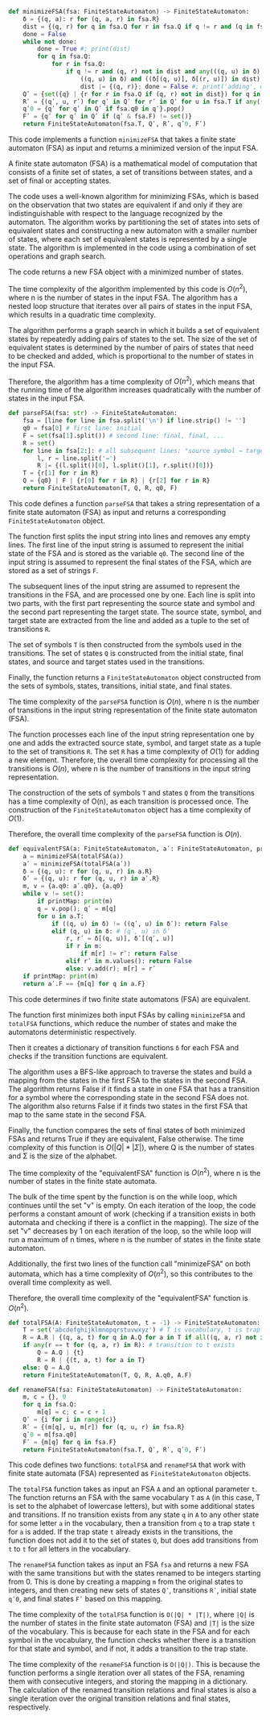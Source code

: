 
```python
def minimizeFSA(fsa: FiniteStateAutomaton) -> FiniteStateAutomaton:
    δ = {(q, a): r for (q, a, r) in fsa.R}
    dist = {(q, r) for q in fsa.Q for r in fsa.Q if q != r and (q in fsa.F) != (r in fsa.F)}
    done = False
    while not done:
        done = True #; print(dist)
        for q in fsa.Q:
            for r in fsa.Q:
                if q != r and (q, r) not in dist and any(((q, u) in δ) != ((r, u) in δ) or \
                    ((q, u) in δ) and ((δ[(q, u)], δ[(r, u)]) in dist) for u in fsa.T):
                    dist |= {(q, r)}; done = False #; print('adding', q, r)
    Qʹ = {set({q} | {r for r in fsa.Q if (q, r) not in dist}) for q in fsa.Q}
    Rʹ = {(qʹ, u, rʹ) for qʹ in Qʹ for rʹ in Qʹ for u in fsa.T if any((q, u, r) in fsa.R for q in qʹ for r in rʹ)}
    qʹ0 = {qʹ for qʹ in Qʹ if fsa.q0 in qʹ}.pop()
    Fʹ = {qʹ for qʹ in Qʹ if (qʹ & fsa.F) != set()}
    return FiniteStateAutomaton(fsa.T, Qʹ, Rʹ, qʹ0, Fʹ)
```

This code implements a function `minimizeFSA` that takes a finite state automaton (FSA) as input and returns a minimized version of the input FSA.

A finite state automaton (FSA) is a mathematical model of computation that consists of a finite set of states, a set of transitions between states, and a set of final or accepting states.

The code uses a well-known algorithm for minimizing FSAs, which is based on the observation that two states are equivalent if and only if they are indistinguishable with respect to the language recognized by the automaton. The algorithm works by partitioning the set of states into sets of equivalent states and constructing a new automaton with a smaller number of states, where each set of equivalent states is represented by a single state. The algorithm is implemented in the code using a combination of set operations and graph search.

The code returns a new FSA object with a minimized number of states.

The time complexity of the algorithm implemented by this code is $O(n^2)$, where n is the number of states in the input FSA. The algorithm has a nested loop structure that iterates over all pairs of states in the input FSA, which results in a quadratic time complexity.

The algorithm performs a graph search in which it builds a set of equivalent states by repeatedly adding pairs of states to the set. The size of the set of equivalent states is determined by the number of pairs of states that need to be checked and added, which is proportional to the number of states in the input FSA.

Therefore, the algorithm has a time complexity of $O(n^2)$, which means that the running time of the algorithm increases quadratically with the number of states in the input FSA.

```python
def parseFSA(fsa: str) -> FiniteStateAutomaton:
    fsa = [line for line in fsa.split('\n') if line.strip() != '']
    q0 = fsa[0] # first line: initial
    F = set(fsa[1].split()) # second line: final, final, ...
    R = set()
    for line in fsa[2:]: # all subsequent lines: "source symbol → target"
        l, r = line.split('→')
        R |= {(l.split()[0], l.split()[1], r.split()[0])}
    T = {r[1] for r in R}
    Q = {q0} | F | {r[0] for r in R} | {r[2] for r in R}
    return FiniteStateAutomaton(T, Q, R, q0, F)
```
This code defines a function `parseFSA` that takes a string representation of a finite state automaton (FSA) as input and returns a corresponding `FiniteStateAutomaton` object.

The function first splits the input string into lines and removes any empty lines. The first line of the input string is assumed to represent the initial state of the FSA and is stored as the variable `q0`. The second line of the input string is assumed to represent the final states of the FSA, which are stored as a set of strings `F`.

The subsequent lines of the input string are assumed to represent the transitions in the FSA, and are processed one by one. Each line is split into two parts, with the first part representing the source state and symbol and the second part representing the target state. The source state, symbol, and target state are extracted from the line and added as a tuple to the set of transitions `R`.

The set of symbols `T` is then constructed from the symbols used in the transitions. The set of states `Q` is constructed from the initial state, final states, and source and target states used in the transitions.

Finally, the function returns a `FiniteStateAutomaton` object constructed from the sets of symbols, states, transitions, initial state, and final states.

The time complexity of the `parseFSA` function is $O(n),$ where n is the number of transitions in the input string representation of the finite state automaton (FSA).

The function processes each line of the input string representation one by one and adds the extracted source state, symbol, and target state as a tuple to the set of transitions `R`. The set `R` has a time complexity of $O(1)$ for adding a new element. Therefore, the overall time complexity for processing all the transitions is $O(n)$, where n is the number of transitions in the input string representation.

The construction of the sets of symbols `T` and states `Q` from the transitions has a time complexity of O(n), as each transition is processed once. The construction of the `FiniteStateAutomaton` object has a time complexity of $O(1)$.

Therefore, the overall time complexity of the `parseFSA` function is $O(n)$.

```python
def equivalentFSA(a: FiniteStateAutomaton, aʹ: FiniteStateAutomaton, printMap = False) -> bool:
    a = minimizeFSA(totalFSA(a))
    aʹ = minimizeFSA(totalFSA(aʹ))
    δ = {(q, u): r for (q, u, r) in a.R}
    δʹ = {(q, u): r for (q, u, r) in aʹ.R}
    m, v = {a.q0: aʹ.q0}, {a.q0}
    while v != set():
        if printMap: print(m)
        q = v.pop(); qʹ = m[q]
        for u in a.T:
            if ((q, u) in δ) != ((qʹ, u) in δʹ): return False
            elif (q, u) in δ: # (qʹ, u) in δʹ
                r, rʹ = δ[(q, u)], δʹ[(qʹ, u)]
                if r in m:
                    if m[r] != rʹ: return False
                elif rʹ in m.values(): return False
                else: v.add(r); m[r] = rʹ
    if printMap: print(m) 
    return aʹ.F == {m[q] for q in a.F}
```
This code determines if two finite state automatons (FSA) are equivalent.

The function first minimizes both input FSAs by calling `minimizeFSA` and `totalFSA` functions, which reduce the number of states and make the automatons deterministic respectively.

Then it creates a dictionary of transition functions `δ` for each FSA and checks if the transition functions are equivalent.

The algorithm uses a BFS-like approach to traverse the states and build a mapping from the states in the first FSA to the states in the second FSA. The algorithm returns False if it finds a state in one FSA that has a transition for a symbol where the corresponding state in the second FSA does not. The algorithm also returns False if it finds two states in the first FSA that map to the same state in the second FSA.

Finally, the function compares the sets of final states of both minimized FSAs and returns True if they are equivalent, False otherwise. The time complexity of this function is $O(|Q| * |Σ|)$, where Q is the number of states and Σ is the size of the alphabet.

The time complexity of the "equivalentFSA" function is $O(n^2)$, where n is the number of states in the finite state automata.

The bulk of the time spent by the function is on the while loop, which continues until the set "v" is empty. On each iteration of the loop, the code performs a constant amount of work (checking if a transition exists in both automata and checking if there is a conflict in the mapping). The size of the set "v" decreases by 1 on each iteration of the loop, so the while loop will run a maximum of n times, where n is the number of states in the finite state automaton.

Additionally, the first two lines of the function call "minimizeFSA" on both automata, which has a time complexity of $O(n^2)$, so this contributes to the overall time complexity as well.

Therefore, the overall time complexity of the "equivalentFSA" function is $O(n^2)$.

```python
def totalFSA(A: FiniteStateAutomaton, t = -1) -> FiniteStateAutomaton:
    T = set('abcdefghijklmnopqrstuvwxyz') # T is vocabulary, t is trap state
    R = A.R | {(q, a, t) for q in A.Q for a in T if all((q, a, r) not in A.R for r in A.Q)}
    if any(r == t for (q, a, r) in R): # transition to t exists
        Q = A.Q | {t}
        R = R | {(t, a, t) for a in T}
    else: Q = A.Q
    return FiniteStateAutomaton(T, Q, R, A.q0, A.F)

def renameFSA(fsa: FiniteStateAutomaton) -> FiniteStateAutomaton:
    m, c = {}, 0
    for q in fsa.Q:
        m[q] = c; c = c + 1
    Qʹ = {i for i in range(c)}
    Rʹ = {(m[q], u, m[r]) for (q, u, r) in fsa.R}
    qʹ0 = m[fsa.q0]
    Fʹ = {m[q] for q in fsa.F}
    return FiniteStateAutomaton(fsa.T, Qʹ, Rʹ, qʹ0, Fʹ)
```
This code defines two functions: `totalFSA` and `renameFSA` that work with finite state automata (FSA) represented as `FiniteStateAutomaton` objects.

The `totalFSA` function takes as input an FSA `A` and an optional parameter `t`. The function returns an FSA with the same vocabulary `T` as `A` (in this case, T is set to the alphabet of lowercase letters), but with some additional states and transitions. If no transition exists from any state `q` in `A` to any other state for some letter `a` in the vocabulary, then a transition from `q` to a trap state `t` for `a` is added. If the trap state `t` already exists in the transitions, the function does not add it to the set of states `Q`, but does add transitions from `t` to `t` for all letters in the vocabulary.

The `renameFSA` function takes as input an FSA `fsa` and returns a new FSA with the same transitions but with the states renamed to be integers starting from 0. This is done by creating a mapping `m` from the original states to integers, and then creating new sets of states `Qʹ`, transitions `Rʹ`, initial state `qʹ0`, and final states `Fʹ` based on this mapping.

The time complexity of the `totalFSA` function is `O(|Q| * |T|)`, where `|Q|` is the number of states in the finite state automaton (FSA) and `|T|` is the size of the vocabulary. This is because for each state in the FSA and for each symbol in the vocabulary, the function checks whether there is a transition for that state and symbol, and if not, it adds a transition to the trap state.

The time complexity of the `renameFSA` function is `O(|Q|)`. This is because the function performs a single iteration over all states of the FSA, renaming them with consecutive integers, and storing the mapping in a dictionary. The calculation of the renamed transition relations and final states is also a single iteration over the original transition relations and final states, respectively.